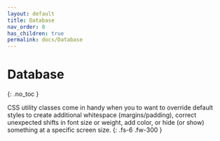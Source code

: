 ```yaml
---
layout: default
title: Database
nav_order: 8
has_children: true
permalink: docs/Database
---
```


# Database
{: .no_toc }

CSS utility classes come in handy when you to want to override default styles to create additional whitespace (margins/padding), correct unexpected shifts in font size or weight, add color, or hide (or show) something at a specific screen size.
{: .fs-6 .fw-300 }

